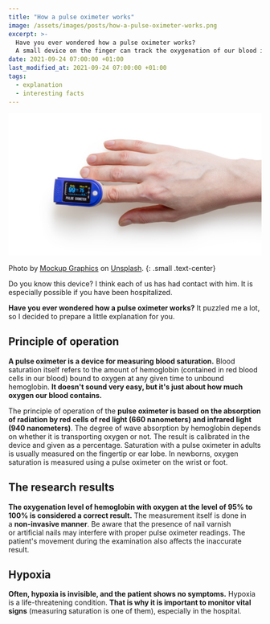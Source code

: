 ```yaml
---
title: "How a pulse oximeter works"
image: /assets/images/posts/how-a-pulse-oximeter-works.png
excerpt: >-
  Have you ever wondered how a pulse oximeter works?
  A small device on the finger can track the oxygenation of our blood in a non-invasive way.
date: 2021-09-24 07:00:00 +01:00
last_modified_at: 2021-09-24 07:00:00 +01:00
tags:
  - explanation
  - interesting facts
---
```


  ![Pulse Oximeter](/assets/images/how-a-pulse-oximeter-works/pulse-oximeter.jpeg)

  Photo by [Mockup Graphics](https://unsplash.com/@mockupgraphics?utm_source=unsplash&utm_medium=referral&utm_content=creditCopyText) on [Unsplash](https://unsplash.com/s/photos/pulse-oximeter?utm_source=unsplash&utm_medium=referral&utm_content=creditCopyText).
  {: .small .text-center}

  Do you know this device?
  I think each of us has had contact with him.
  It is especially possible if you have been hospitalized.

  **Have you ever wondered how a pulse oximeter works?**
  It puzzled me a lot, so I decided to prepare a little explanation for you.

## Principle of operation

  **A pulse oximeter is a device for measuring blood saturation.**
  Blood saturation itself refers to the amount of hemoglobin (contained in red blood cells in our blood) bound to oxygen at any given time to unbound hemoglobin.
  **It doesn't sound very easy, but it's just about how much oxygen our blood contains.**

  The principle of operation of the **pulse oximeter is based on the absorption of radiation by red cells of red light (660 nanometers) and infrared light (940 nanometers)**.
  The degree of wave absorption by hemoglobin depends on whether it is transporting oxygen or not.
  The result is calibrated in the device and given as a percentage.
  Saturation with a pulse oximeter in adults is usually measured on the fingertip or ear lobe.
  In newborns, oxygen saturation is measured using a pulse oximeter on the wrist or foot.

## The research results

  **The oxygenation level of hemoglobin with oxygen at the level of 95% to 100% is considered a correct result.**
  The measurement itself is done in a **non-invasive manner**.
  Be aware that the presence of nail varnish or artificial nails may interfere with proper pulse oximeter readings.
  The patient's movement during the examination also affects the inaccurate result.

## Hypoxia

  **Often, hypoxia is invisible, and the patient shows no symptoms.**
  Hypoxia is a life-threatening condition.
  **That is why it is important to monitor vital signs** (measuring saturation is one of them), especially in the hospital.
